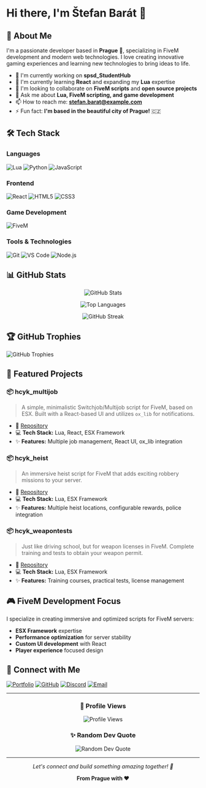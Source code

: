 # Hi there, I'm Štefan Barát 👋

## 🚀 About Me

I'm a passionate developer based in **Prague** 🏰, specializing in FiveM development and modern web technologies. I love creating innovative gaming experiences and learning new technologies to bring ideas to life.

- 🔭 I'm currently working on **spsd_StudentHub**
- 🌱 I'm currently learning **React** and expanding my **Lua** expertise
- 👯 I'm looking to collaborate on **FiveM scripts** and **open source projects**
- 💬 Ask me about **Lua, FiveM scripting, and game development**
- 📫 How to reach me: **[stefan.barat@example.com](mailto:welovelua.contact@gmail.com)**
- ⚡ Fun fact: **I'm based in the beautiful city of Prague!** 🇨🇿

## 🛠️ Tech Stack

### Languages
![Lua](https://img.shields.io/badge/Lua-2C2D72?style=for-the-badge&logo=lua&logoColor=white)
![Python](https://img.shields.io/badge/Python-3776AB?style=for-the-badge&logo=python&logoColor=white)
![JavaScript](https://img.shields.io/badge/JavaScript-F7DF1E?style=for-the-badge&logo=javascript&logoColor=black)

### Frontend
![React](https://img.shields.io/badge/React-20232A?style=for-the-badge&logo=react&logoColor=61DAFB)
![HTML5](https://img.shields.io/badge/HTML5-E34F26?style=for-the-badge&logo=html5&logoColor=white)
![CSS3](https://img.shields.io/badge/CSS3-1572B6?style=for-the-badge&logo=css3&logoColor=white)

### Game Development
![FiveM](https://img.shields.io/badge/FiveM-349FDB?style=for-the-badge&logo=fivem&logoColor=white)

### Tools & Technologies
![Git](https://img.shields.io/badge/Git-F05032?style=for-the-badge&logo=git&logoColor=white)
![VS Code](https://img.shields.io/badge/VS_Code-007ACC?style=for-the-badge&logo=visual-studio-code&logoColor=white)
![Node.js](https://img.shields.io/badge/Node.js-339933?style=for-the-badge&logo=node.js&logoColor=white)

## 📊 GitHub Stats

<div align="center">
  
![GitHub Stats](https://github-readme-stats.vercel.app/api?username=hatcyk&show_icons=true&theme=radical)

![Top Languages](https://github-readme-stats.vercel.app/api/top-langs/?username=hatcyk&layout=compact&theme=radical)

![GitHub Streak](https://github-readme-streak-stats.herokuapp.com/?user=hatcyk&theme=radical)

</div>

## 🏆 GitHub Trophies

![GitHub Trophies](https://github-profile-trophy.vercel.app/?username=hatcyk&theme=radical&no-frame=false&no-bg=false&margin-w=4)

## 🚀 Featured Projects

### 📦 hcyk_multijob
> A simple, minimalistic Switchjob/Multijob script for FiveM, based on ESX. Built with a React-based UI and utilizes `ox_lib` for notifications.
- 🔗 [Repository](https://github.com/hatcyk/hcyk_multijob)
- 💻 **Tech Stack:** Lua, React, ESX Framework
- ✨ **Features:** Multiple job management, React UI, ox_lib integration

### 📦 hcyk_heist
> An immersive heist script for FiveM that adds exciting robbery missions to your server.
- 🔗 [Repository](https://github.com/hatcyk/hcyk_heist)
- 💻 **Tech Stack:** Lua, ESX Framework
- ✨ **Features:** Multiple heist locations, configurable rewards, police integration

### 📦 hcyk_weapontests
> Just like driving school, but for weapon licenses in FiveM. Complete training and tests to obtain your weapon permit.
- 🔗 [Repository](https://github.com/hatcyk/hcyk_weapontests)
- 💻 **Tech Stack:** Lua, ESX Framework
- ✨ **Features:** Training courses, practical tests, license management

## 🎮 FiveM Development Focus

I specialize in creating immersive and optimized scripts for FiveM servers:
- **ESX Framework** expertise
- **Performance optimization** for server stability
- **Custom UI development** with React
- **Player experience** focused design

## 🤝 Connect with Me

[![Portfolio](https://img.shields.io/badge/Portfolio-000000?style=for-the-badge&logo=About.me&logoColor=white)](https://hatsuko.4fan.cz/)
[![GitHub](https://img.shields.io/badge/GitHub-100000?style=for-the-badge&logo=github&logoColor=white)](https://github.com/hatcyk)
[![Discord](https://img.shields.io/badge/Discord-5865F2?style=for-the-badge&logo=discord&logoColor=white)](https://discord.gg/yourdiscord)
[![Email](https://img.shields.io/badge/Email-D14836?style=for-the-badge&logo=gmail&logoColor=white)](mailto:stefan.barat@example.com)

---

<div align="center">
  
### 👀 Profile Views
  
![Profile Views](https://komarev.com/ghpvc/?username=hatcyk&color=blueviolet&style=flat-square)

### ✨ Random Dev Quote
  
![Random Dev Quote](https://quotes-github-readme.vercel.app/api?type=horizontal&theme=radical)

</div>

---

<div align="center">
  <i>Let's connect and build something amazing together! 🚀</i>
  
  <b>From Prague with ❤️</b>
</div>
